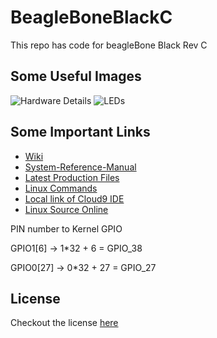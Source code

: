 # BeagleBoneBlackC
This repo has code for beagleBone Black Rev C


## Some Useful Images

![Hardware Details](https://beagleboard.org/static/images/black_hardware_details.png)
![LEDs](https://beagleboard.org/static/uploads/LEDs.PNG)

## Some Important Links

- [Wiki](https://elinux.org/Beagleboard:BeagleBoneBlack)
- [System-Reference-Manual](https://github.com/beagleboard/beaglebone-black/wiki/System-Reference-Manual)
- [Latest Production Files](https://elinux.org/Beagleboard:BeagleBoneBlack#LATEST_PRODUCTION_FILES_.28C.29)
- [Linux Commands](https://xmind.app/m/WwtB/)
- [Local link of Cloud9 IDE](http://192.168.7.2:3000/ide.html)
- [Linux Source Online](https://elixir.bootlin.com/linux/v6.12/source)

PIN number to Kernel GPIO

GPIO1[6] -> 1*32 + 6 = GPIO_38

GPIO0[27] -> 0*32 + 27 = GPIO_27

## License

Checkout the license [here](https://github.com/balaji303/BeagleBoneBlackC/blob/main/LICENSE)
